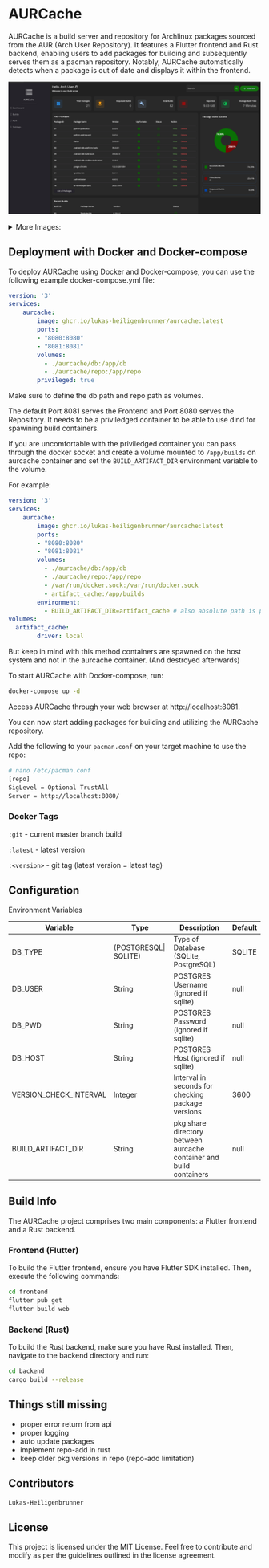 # AURCache

AURCache is a build server and repository for Archlinux packages sourced from the AUR (Arch User Repository). It features a Flutter frontend and Rust backend, enabling users to add packages for building and subsequently serves them as a pacman repository. Notably, AURCache automatically detects when a package is out of date and displays it within the frontend.

<p><img src="res/imgs/screenshot1.png" alt=""/> 

<details>
<summary>More Images:</summary>
<br>
<img src="res/imgs/screenshot2.png" alt=""/> 
<img src="res/imgs/screenshot3.png" alt=""/></p>
</details>

## Deployment with Docker and Docker-compose

To deploy AURCache using Docker and Docker-compose, you can use the following example docker-compose.yml file:

```yaml
version: '3'
services:
    aurcache:
        image: ghcr.io/lukas-heiligenbrunner/aurcache:latest
        ports:
        - "8080:8080"
        - "8081:8081"
        volumes:
          - ./aurcache/db:/app/db
          - ./aurcache/repo:/app/repo
        privileged: true 
```

Make sure to define the db path and repo path as volumes.

The default Port 8081 serves the Frontend and Port 8080 serves the Repository.
It needs to be a priviledged container to be able to use dind for spawining build containers.

If you are uncomfortable with the priviledged container you can pass through the docker socket and create a volume mounted to
`/app/builds` on aurcache container and set the `BUILD_ARTIFACT_DIR` environment variable to the volume.

For example:
```yaml
version: '3'
services:
    aurcache:
        image: ghcr.io/lukas-heiligenbrunner/aurcache:latest
        ports:
        - "8080:8080"
        - "8081:8081"
        volumes:
          - ./aurcache/db:/app/db
          - ./aurcache/repo:/app/repo
          - /var/run/docker.sock:/var/run/docker.sock
          - artifact_cache:/app/builds
        environment:
          - BUILD_ARTIFACT_DIR=artifact_cache # also absolute path is possible
volumes:
  artifact_cache:
        driver: local
```

But keep in mind with this method containers are spawned on the host system and not in the aurcache container.
(And destroyed afterwards)

To start AURCache with Docker-compose, run:

```bash
docker-compose up -d
```

Access AURCache through your web browser at http://localhost:8081.

You can now start adding packages for building and utilizing the AURCache repository.

Add the following to your `pacman.conf` on your target machine to use the repo:

```bash
# nano /etc/pacman.conf
[repo]
SigLevel = Optional TrustAll
Server = http://localhost:8080/
```

### Docker Tags
`:git` - current master branch build

`:latest` - latest version 

`:<version>` - <version> git tag (latest version = latest tag)
## Configuration
Environment Variables

| Variable               | Type                  | Description                                                         | Default |
|------------------------|-----------------------|---------------------------------------------------------------------|---------|
| DB_TYPE                | (POSTGRESQL\| SQLITE) | Type of Database (SQLite, PostgreSQL)                               | SQLITE  |
| DB_USER                | String                | POSTGRES Username  (ignored if sqlite)                              | null    |
| DB_PWD                 | String                | POSTGRES Password  (ignored if sqlite)                              | null    |
| DB_HOST                | String                | POSTGRES Host   (ignored if sqlite)                                 | null    |
| VERSION_CHECK_INTERVAL | Integer               | Interval in seconds for checking package versions                   | 3600    |
| BUILD_ARTIFACT_DIR     | String                | pkg share directory between aurcache container and build containers | null    |

## Build Info

The AURCache project comprises two main components: a Flutter frontend and a Rust backend.
### Frontend (Flutter)

To build the Flutter frontend, ensure you have Flutter SDK installed. Then, execute the following commands:

```bash
cd frontend
flutter pub get
flutter build web
```

### Backend (Rust)

To build the Rust backend, make sure you have Rust installed. Then, navigate to the backend directory and run:

```bash
cd backend
cargo build --release
```

## Things still missing

* proper error return from api
* proper logging
* auto update packages
* implement repo-add in rust
* keep older pkg versions in repo (repo-add limitation)


## Contributors

    Lukas-Heiligenbrunner

## License

This project is licensed under the MIT License. Feel free to contribute and modify as per the guidelines outlined in the license agreement.
